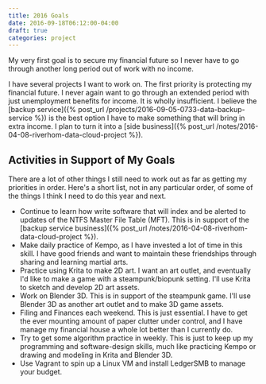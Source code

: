 ```yaml
---
title: 2016 Goals
date: 2016-09-18T06:12:00-04:00
draft: true
categories: project
---
```


My very first goal is to secure my financial future so I never have to go through another long period out of work with no income.
<!--more-->

I have several projects I want to work on. The first priority is protecting my financial future. I never again want to go through an extended period with just unemployment benefits for income. It is wholly insufficient. I believe the [backup service]({% post_url /projects/2016-09-05-0733-data-backup-service %}) is the best option I have to make something that will bring in extra income. I plan to turn it into a [side business]({% post_url /notes/2016-04-08-riverhom-data-cloud-project %}).

## Activities in Support of My Goals

There are a lot of other things I still need to work out as far as getting my priorities in order. Here's a short list, not in any particular order, of some of the things I think I need to do this year and next.

- Continue to learn how write software that will index and be alerted to updates of the NTFS Master File Table (MFT). This is in support of the [backup service business]({% post_url /notes/2016-04-08-riverhom-data-cloud-project %}).
- Make daily practice of Kempo, as I have invested a lot of time in this skill. I have good friends and want to maintain these friendships through sharing and learning martial arts.
- Practice using Krita to make 2D art. I want an art outlet, and eventually I'd like to make a game with a steampunk/biopunk setting. I'll use Krita to sketch and develop 2D art assets.
- Work on Blender 3D. This is in support of the steampunk game. I'll use Blender 3D as another art outlet and to make 3D game assets.
- Filing and Finances each weekend. This is just essential. I have to get the ever mounting amount of paper clutter under control, and I have manage my financial house a whole lot better than I currently do.
- Try to get some algorithm practice in weekly. This is just to keep up my programming and software-design skills, much like practicing Kempo or drawing and modeling in Krita and Blender 3D.
- Use Vagrant to spin up a Linux VM and install LedgerSMB to manage your budget.
